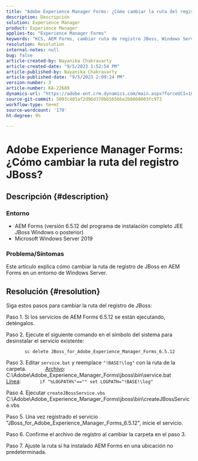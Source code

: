 ```yaml
---
title: "Adobe Experience Manager Forms: ¿Cómo cambiar la ruta del registro de JBoss?"
description: Descripción
solution: Experience Manager
product: Experience Manager
applies-to: "Experience Manager Forms"
keywords: "KCS, AEM Forms, cambiar ruta de registro JBoss, Windows Server"
resolution: Resolution
internal-notes: null
bug: false
article-created-by: Nayanika Chakravarty
article-created-date: "9/5/2023 1:52:54 PM"
article-published-by: Nayanika Chakravarty
article-published-date: "9/5/2023 2:09:24 PM"
version-number: 3
article-number: KA-22689
dynamics-url: "https://adobe-ent.crm.dynamics.com/main.aspx?forceUCI=1&pagetype=entityrecord&etn=knowledgearticle&id=433d107d-f34b-ee11-be6e-6045bd006c82"
source-git-commit: 5093c401af2d96d370bb5656be2b8668003fc973
workflow-type: tm+mt
source-wordcount: '170'
ht-degree: 9%

---
```


# Adobe Experience Manager Forms: ¿Cómo cambiar la ruta del registro JBoss?

## Descripción {#description}


### Entorno

- AEM Forms (versión 6.5.12 del programa de instalación completo JEE JBoss Windows o posterior)
- Microsoft Windows Server 2019


### Problema/Síntomas

Este artículo explica cómo cambiar la ruta de registro de JBoss en AEM Forms en un entorno de Windows Server.


## Resolución {#resolution}


Siga estos pasos para cambiar la ruta del registro de JBoss:

Paso 1. Si los servicios de AEM Forms 6.5.12 se están ejecutando, deténgalos.

Paso 2. Ejecute el siguiente comando en el símbolo del sistema para desinstalar el servicio existente:

`       sc delete JBoss_for_Adobe_Experience_Manager_Forms_6.5.12`

Paso 3. Editar `service.bat` y reemplace `"!BASE!\log"` con la ruta de la carpeta.
            <u>Archivo</u>: C:\Adobe\Adobe_Experience_Manager_Forms\jboss\bin\service.bat
            <u>Línea</u>:
            `if "%LOGPATH%"=="" set LOGPATH="!BASE!\log"`

Paso 4. Ejecutar `createJBossService.vbs`
            C:\Adobe\Adobe_Experience_Manager_Forms\jboss\bin\createJBossService.vbs

Paso 5. Una vez registrado el servicio &quot;JBoss_for_Adobe_Experience_Manager_Forms_6.5.12&quot;, inicie el servicio.

Paso 6. Confirme el archivo de registro al cambiar la carpeta en el paso 3.

Paso 7. Ajuste la ruta si ha instalado AEM Forms en una ubicación no predeterminada.

